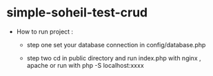 # simple-soheil-test-crud


- How to run project : 
    - step one set your database connection in config/database.php

    - step two cd in public directory and run index.php with nginx , apache or run with php -S localhost:xxxx 

